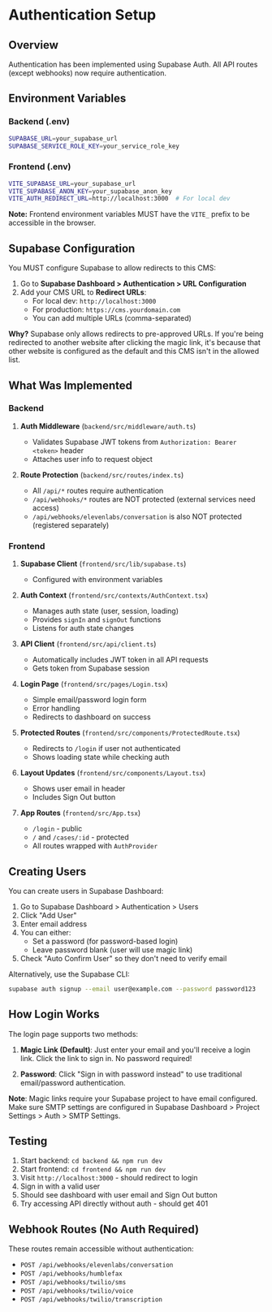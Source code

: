 # Authentication Setup

## Overview
Authentication has been implemented using Supabase Auth. All API routes (except webhooks) now require authentication.

## Environment Variables

### Backend (.env)
```bash
SUPABASE_URL=your_supabase_url
SUPABASE_SERVICE_ROLE_KEY=your_service_role_key
```

### Frontend (.env)
```bash
VITE_SUPABASE_URL=your_supabase_url
VITE_SUPABASE_ANON_KEY=your_supabase_anon_key
VITE_AUTH_REDIRECT_URL=http://localhost:3000  # For local dev
```

**Note:** Frontend environment variables MUST have the `VITE_` prefix to be accessible in the browser.

## Supabase Configuration

You MUST configure Supabase to allow redirects to this CMS:

1. Go to **Supabase Dashboard > Authentication > URL Configuration**
2. Add your CMS URL to **Redirect URLs**:
   - For local dev: `http://localhost:3000`
   - For production: `https://cms.yourdomain.com`
   - You can add multiple URLs (comma-separated)

**Why?** Supabase only allows redirects to pre-approved URLs. If you're being redirected to another website after clicking the magic link, it's because that other website is configured as the default and this CMS isn't in the allowed list.

## What Was Implemented

### Backend
1. **Auth Middleware** (`backend/src/middleware/auth.ts`)
   - Validates Supabase JWT tokens from `Authorization: Bearer <token>` header
   - Attaches user info to request object

2. **Route Protection** (`backend/src/routes/index.ts`)
   - All `/api/*` routes require authentication
   - `/api/webhooks/*` routes are NOT protected (external services need access)
   - `/api/webhooks/elevenlabs/conversation` is also NOT protected (registered separately)

### Frontend
1. **Supabase Client** (`frontend/src/lib/supabase.ts`)
   - Configured with environment variables

2. **Auth Context** (`frontend/src/contexts/AuthContext.tsx`)
   - Manages auth state (user, session, loading)
   - Provides `signIn` and `signOut` functions
   - Listens for auth state changes

3. **API Client** (`frontend/src/api/client.ts`)
   - Automatically includes JWT token in all API requests
   - Gets token from Supabase session

4. **Login Page** (`frontend/src/pages/Login.tsx`)
   - Simple email/password login form
   - Error handling
   - Redirects to dashboard on success

5. **Protected Routes** (`frontend/src/components/ProtectedRoute.tsx`)
   - Redirects to `/login` if user not authenticated
   - Shows loading state while checking auth

6. **Layout Updates** (`frontend/src/components/Layout.tsx`)
   - Shows user email in header
   - Includes Sign Out button

7. **App Routes** (`frontend/src/App.tsx`)
   - `/login` - public
   - `/` and `/cases/:id` - protected
   - All routes wrapped with `AuthProvider`

## Creating Users

You can create users in Supabase Dashboard:

1. Go to Supabase Dashboard > Authentication > Users
2. Click "Add User"
3. Enter email address
4. You can either:
   - Set a password (for password-based login)
   - Leave password blank (user will use magic link)
5. Check "Auto Confirm User" so they don't need to verify email

Alternatively, use the Supabase CLI:
```bash
supabase auth signup --email user@example.com --password password123
```

## How Login Works

The login page supports two methods:

1. **Magic Link (Default)**: Just enter your email and you'll receive a login link. Click the link to sign in. No password required!

2. **Password**: Click "Sign in with password instead" to use traditional email/password authentication.

**Note**: Magic links require your Supabase project to have email configured. Make sure SMTP settings are configured in Supabase Dashboard > Project Settings > Auth > SMTP Settings.

## Testing

1. Start backend: `cd backend && npm run dev`
2. Start frontend: `cd frontend && npm run dev`
3. Visit `http://localhost:3000` - should redirect to login
4. Sign in with a valid user
5. Should see dashboard with user email and Sign Out button
6. Try accessing API directly without auth - should get 401

## Webhook Routes (No Auth Required)

These routes remain accessible without authentication:
- `POST /api/webhooks/elevenlabs/conversation`
- `POST /api/webhooks/humblefax`
- `POST /api/webhooks/twilio/sms`
- `POST /api/webhooks/twilio/voice`
- `POST /api/webhooks/twilio/transcription`
